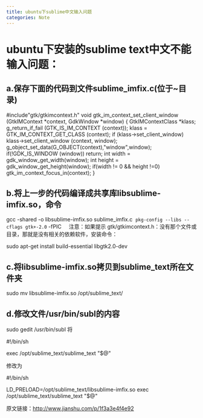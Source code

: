 ```yaml
---
title: ubuntu下sublime中文输入问题
categories: Note
---
```

# ubuntu下安装的sublime text中文不能输入问题：

## a.保存下面的代码到文件sublime_imfix.c(位于~目录)

\#include"gtk/gtkimcontext.h"
void gtk_im_context_set_client_window (GtkIMContext *context, GdkWindow  *window)
{
GtkIMContextClass *klass;
g_return_if_fail (GTK_IS_IM_CONTEXT (context));
klass = GTK_IM_CONTEXT_GET_CLASS (context);
if (klass->set_client_window)
klass->set_client_window (context, window);
g_object_set_data(G_OBJECT(context),"window",window);
if(!GDK_IS_WINDOW (window))
return;
int width = gdk_window_get_width(window);
int height = gdk_window_get_height(window);
if(width != 0 && height !=0)
gtk_im_context_focus_in(context);
}

## b.将上一步的代码编译成共享库libsublime-imfix.so，命令
gcc -shared -o libsublime-imfix.so sublime_imfix.c  `pkg-config --libs --cflags gtk+-2.0` -fPIC
    注意：如果提示 gtk/gtkimcontext.h：没有那个文件或目录，那就是没有相关的依赖软件，安装命令：

sudo apt-get install build-essential libgtk2.0-dev

## c.将libsublime-imfix.so拷贝到sublime_text所在文件夹
sudo mv libsublime-imfix.so /opt/sublime_text/
## d.修改文件/usr/bin/subl的内容
sudo gedit /usr/bin/subl
将

\#!/bin/sh

exec /opt/sublime_text/sublime_text "$@"

修改为

\#!/bin/sh

LD_PRELOAD=/opt/sublime_text/libsublime-imfix.so exec /opt/sublime_text/sublime_text "$@"

原文链接：http://www.jianshu.com/p/1f3a3e4f4e92
